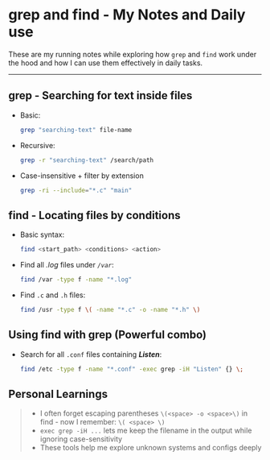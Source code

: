 # grep and find - My Notes and Daily use

These are my running notes while exploring how `grep` and `find` work under the hood and how I can use them effectively in daily tasks.

---
## grep - Searching for text inside files
- Basic:
  ```bash
  grep "searching-text" file-name

- Recursive:
  ```bash
  grep -r "searching-text" /search/path

- Case-insensitive + filter by extension
  ```bash
  grep -ri --include="*.c" "main"

## find - Locating files by conditions
- Basic syntax:
  ```bash
  find <start_path> <conditions> <action>
- Find all *.log* files under *`/var`*:
  ```bash
  find /var -type f -name "*.log"
- Find `.c` and `.h` files:
  ```bash
  find /usr -type f \( -name "*.c" -o -name "*.h" \)

## Using find with grep (Powerful combo)
- Search for all `.conf` files containing ***Listen***:
  ```bash
  find /etc -type f -name "*.conf" -exec grep -iH "Listen" {} \;

## Personal Learnings
>- I often forget escaping parentheses `\(<space> -o <space>\)` in find - now I remember: `\( <space> \)`
>- `exec grep -iH ...` lets me keep the filename in the output while ignoring case-sensitivity
>- These tools help me explore unknown systems and configs deeply



